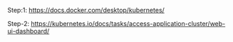 Step:1:	https://docs.docker.com/desktop/kubernetes/

Step-2:	https://kubernetes.io/docs/tasks/access-application-cluster/web-ui-dashboard/


